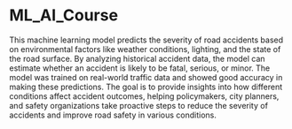 # ML_AI_Course
This machine learning model predicts the severity of road accidents based on environmental factors like weather conditions, lighting, and the state of the road surface. By analyzing historical accident data, the model can estimate whether an accident is likely to be fatal, serious, or minor. The model was trained on real-world traffic data and showed good accuracy in making these predictions. The goal is to provide insights into how different conditions affect accident outcomes, helping policymakers, city planners, and safety organizations take proactive steps to reduce the severity of accidents and improve road safety in various conditions.
